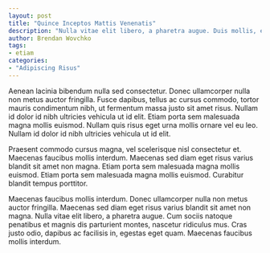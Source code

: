 ```yaml
---
layout: post
title: "Quince Inceptos Mattis Venenatis"
description: "Nulla vitae elit libero, a pharetra augue. Duis mollis, est non commodo luctus, nisi erat porttitor ligula, eget lacinia odio sem nec elit. Lorem ipsum dolor sit amet, consectetur adipiscing elit. Nullam quis risus eget urna mollis ornare vel eu leo."
author: Brendan Wovchko
tags:
- etiam
categories:
- "Adipiscing Risus"
---
```


Aenean lacinia bibendum nulla sed consectetur. Donec ullamcorper nulla non metus auctor fringilla. Fusce dapibus, tellus ac cursus commodo, tortor mauris condimentum nibh, ut fermentum massa justo sit amet risus. Nullam id dolor id nibh ultricies vehicula ut id elit. Etiam porta sem malesuada magna mollis euismod. Nullam quis risus eget urna mollis ornare vel eu leo. Nullam id dolor id nibh ultricies vehicula ut id elit.

Praesent commodo cursus magna, vel scelerisque nisl consectetur et. Maecenas faucibus mollis interdum. Maecenas sed diam eget risus varius blandit sit amet non magna. Etiam porta sem malesuada magna mollis euismod. Etiam porta sem malesuada magna mollis euismod. Curabitur blandit tempus porttitor.

Maecenas faucibus mollis interdum. Donec ullamcorper nulla non metus auctor fringilla. Maecenas sed diam eget risus varius blandit sit amet non magna. Nulla vitae elit libero, a pharetra augue. Cum sociis natoque penatibus et magnis dis parturient montes, nascetur ridiculus mus. Cras justo odio, dapibus ac facilisis in, egestas eget quam. Maecenas faucibus mollis interdum.

